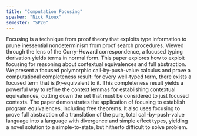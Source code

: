 ```yaml
---
title: "Computation Focusing"
speaker: "Nick Rioux"
semester: "SP20"
---
```


Focusing is a technique from proof theory that exploits type information to prune inessential nondeterminism from proof search procedures. Viewed through the lens of the Curry-Howard correspondence, a focused typing derivation yields terms in normal form. This paper explores how to exploit focusing for reasoning about contextual equivalences and full abstraction. We present a focused polymorphic call-by-push-value calculus and prove a computational completeness result: for every well-typed term, there exists a focused term that is 𝛽𝜂-equivalent to it. This completeness result yields a powerful way to refine the context lemmas for establishing contextual equivalences, cutting down the set that must be considered to just focused contexts. The paper demonstrates the application of focusing to establish program equivalences, including free theorems. It also uses focusing to prove full abstraction of a translation of the pure, total call-by-push-value language into a language with divergence and simple effect types, yielding a novel solution to a simple-to-state, but hitherto difficult to solve problem.
